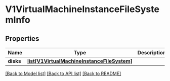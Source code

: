 # V1VirtualMachineInstanceFileSystemInfo

## Properties
Name | Type | Description | Notes
------------ | ------------- | ------------- | -------------
**disks** | [**list[V1VirtualMachineInstanceFileSystem]**](V1VirtualMachineInstanceFileSystem.md) |  | 

[[Back to Model list]](../README.md#documentation-for-models) [[Back to API list]](../README.md#documentation-for-api-endpoints) [[Back to README]](../README.md)


